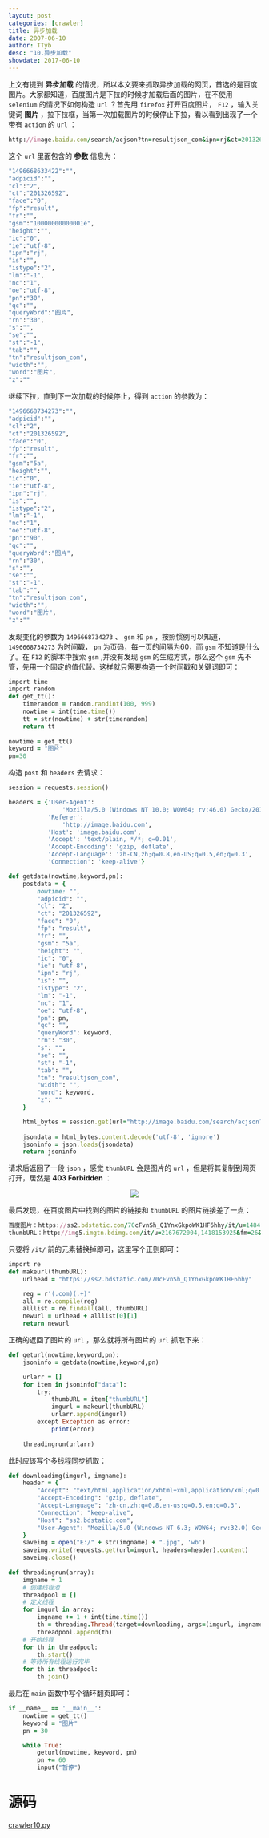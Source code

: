 ```yaml
---
layout: post
categories: [crawler]
title: 异步加载
date: 2007-06-10
author: TTyb
desc: "10.异步加载"
showdate: 2017-06-10
---
```


上文有提到 **异步加载** 的情况，所以本文要来抓取异步加载的网页，首选的是百度图片。大家都知道，百度图片是下拉的时候才加载后面的图片，在不使用 `selenium` 的情况下如何构造 `url` ？首先用 `firefox` 打开百度图片， `F12` ，输入关键词 **图片** ，拉下拉框，当第一次加载图片的时候停止下拉，看以看到出现了一个带有 `action` 的 `url` ：

~~~ruby
http://image.baidu.com/search/acjson?tn=resultjson_com&ipn=rj&ct=201326592&is=&fp=result&queryWord=图片&cl=2&lm=-1&ie=utf-8&oe=utf-8&adpicid=&st=-1&z=&ic=0&word=图片&s=&se=&tab=&width=&height=&face=0&istype=2&qc=&nc=1&fr=&pn=30&rn=30&gsm=10000000000001e&1496668633422=
~~~

这个 `url` 里面包含的 **参数** 信息为：

~~~ruby
"1496668633422":"",
"adpicid":"",
"cl":"2",
"ct":"201326592",
"face":"0",
"fp":"result",
"fr":"",
"gsm":"10000000000001e",
"height":"",
"ic":"0",
"ie":"utf-8",
"ipn":"rj",
"is":"",
"istype":"2",
"lm":"-1",
"nc":"1",
"oe":"utf-8",
"pn":"30",
"qc":"",
"queryWord":"图片",
"rn":"30",
"s":"",
"se":"",
"st":"-1",
"tab":"",
"tn":"resultjson_com",
"width":"",
"word":"图片",
"z":""
~~~

继续下拉，直到下一次加载的时候停止，得到 `action` 的参数为：

~~~ruby
"1496668734273":"",
"adpicid":"",
"cl":"2",
"ct":"201326592",
"face":"0",
"fp":"result",
"fr":"",
"gsm":"5a",
"height":"",
"ic":"0",
"ie":"utf-8",
"ipn":"rj",
"is":"",
"istype":"2",
"lm":"-1",
"nc":"1",
"oe":"utf-8",
"pn":"90",
"qc":"",
"queryWord":"图片",
"rn":"30",
"s":"",
"se":"",
"st":"-1",
"tab":"",
"tn":"resultjson_com",
"width":"",
"word":"图片",
"z":""
~~~ 

发现变化的参数为 `1496668734273` 、 `gsm` 和 `pn` ，按照惯例可以知道， `1496668734273` 为时间戳， `pn` 为页码，每一页的间隔为60，而 `gsm` 不知道是什么了。在 `F12` 的脚本中搜索 `gsm` ,并没有发现 `gsm` 的生成方式，那么这个 `gsm` 先不管，先用一个固定的值代替。这样就只需要构造一个时间戳和关键词即可：

~~~ruby
import time
import random
def get_tt():
    timerandom = random.randint(100, 999)
    nowtime = int(time.time())
    tt = str(nowtime) + str(timerandom)
    return tt
	
nowtime = get_tt()
keyword = "图片"
pn=30
~~~

构造 `post` 和 `headers` 去请求：

~~~ruby
session = requests.session()

headers = {'User-Agent':
               'Mozilla/5.0 (Windows NT 10.0; WOW64; rv:46.0) Gecko/20100101 Firefox/46.0',
           'Referer':
               'http://image.baidu.com',
           'Host': 'image.baidu.com',
           'Accept': 'text/plain, */*; q=0.01',
           'Accept-Encoding': 'gzip, deflate',
           'Accept-Language': 'zh-CN,zh;q=0.8,en-US;q=0.5,en;q=0.3',
           'Connection': 'keep-alive'}

def getdata(nowtime,keyword,pn):
    postdata = {
        nowtime: "",
        "adpicid": "",
        "cl": "2",
        "ct": "201326592",
        "face": "0",
        "fp": "result",
        "fr": "",
        "gsm": "5a",
        "height": "",
        "ic": "0",
        "ie": "utf-8",
        "ipn": "rj",
        "is": "",
        "istype": "2",
        "lm": "-1",
        "nc": "1",
        "oe": "utf-8",
        "pn": pn,
        "qc": "",
        "queryWord": keyword,
        "rn": "30",
        "s": "",
        "se": "",
        "st": "-1",
        "tab": "",
        "tn": "resultjson_com",
        "width": "",
        "word": keyword,
        "z": ""
    }

    html_bytes = session.get(url="http://image.baidu.com/search/acjson?", params=postdata, headers=headers)
	
	jsondata = html_bytes.content.decode('utf-8', 'ignore')
	jsoninfo = json.loads(jsondata)
	return jsoninfo
~~~

请求后返回了一段 `json` ，感觉 `thumbURL` 会是图片的 `url` ，但是将其复制到网页打开，居然是 **403 Forbidden** ：

<p style="text-align:center"><img  src="/img/crawler10/result1.jpg"/></p>

最后发现，在百度图片中找到的图片的链接和 `thumbURL` 的图片链接差了一点：

~~~ruby
百度图片：https://ss2.bdstatic.com/70cFvnSh_Q1YnxGkpoWK1HF6hhy/it/u=1484342823,356366591&fm=23&gp=0.jpg
thumbURL：http://img5.imgtn.bdimg.com/it/u=2167672004,1418153925&fm=26&gp=0.jpg
~~~

只要将 `/it/` 前的元素替换掉即可，这里写个正则即可：

~~~ruby
import re
def makeurl(thumbURL):
    urlhead = "https://ss2.bdstatic.com/70cFvnSh_Q1YnxGkpoWK1HF6hhy"

    reg = r'(.com)(.+)'
    all = re.compile(reg)
    alllist = re.findall(all, thumbURL)
    newurl = urlhead + alllist[0][1]
    return newurl
~~~

正确的返回了图片的 `url` ，那么就将所有图片的 `url` 抓取下来：

~~~ruby
def geturl(nowtime,keyword,pn):
    jsoninfo = getdata(nowtime,keyword,pn)

    urlarr = []
	for item in jsoninfo["data"]:
        try:
            thumbURL = item["thumbURL"]
            imgurl = makeurl(thumbURL)
            urlarr.append(imgurl)
        except Exception as error:
            print(error)
	
	threadingrun(urlarr)
~~~

此时应该写个多线程同步抓取：

~~~ruby
def downloadimg(imgurl, imgname):
	header = {
        "Accept": "text/html,application/xhtml+xml,application/xml;q=0.9,*/*;q=0.8",
        "Accept-Encoding": "gzip, deflate",
        "Accept-Language": "zh-cn,zh;q=0.8,en-us;q=0.5,en;q=0.3",
        "Connection": "keep-alive",
        "Host": "ss2.bdstatic.com",
        "User-Agent": "Mozilla/5.0 (Windows NT 6.3; WOW64; rv:32.0) Gecko/20100101 Firefox/32.0"
    }
    saveimg = open("E:/" + str(imgname) + ".jpg", 'wb')
    saveimg.write(requests.get(url=imgurl, headers=header).content)
    saveimg.close()
	
def threadingrun(array):
    imgname = 1
    # 创建线程池
    threadpool = []
    # 定义线程
    for imgurl in array:
		imgname += 1 + int(time.time())
        th = threading.Thread(target=downloadimg, args=(imgurl, imgname))
        threadpool.append(th)
    # 开始线程
    for th in threadpool:
        th.start()
    # 等待所有线程运行完毕
    for th in threadpool:
        th.join()
~~~

最后在 `main` 函数中写个循环翻页即可：

~~~ruby
if __name__ == '__main__':
    nowtime = get_tt()
    keyword = "图片"
    pn = 30

    while True:
        geturl(nowtime, keyword, pn)
        pn += 60
        input("暂停")
~~~

# 源码

<a href="/code/crawler10/crawler10.py" target="_blank">crawler10.py</a>
